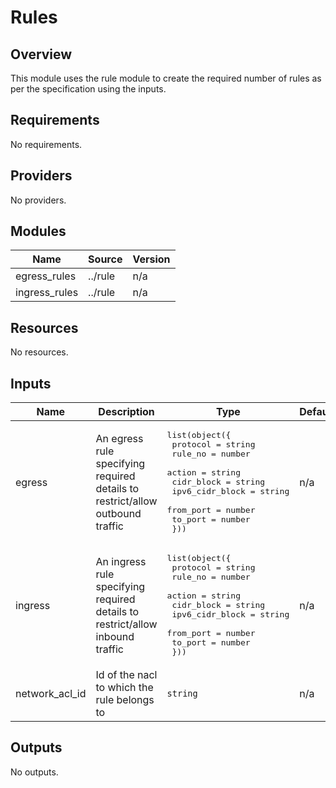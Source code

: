 # Rules

## Overview
This module uses the rule module to create the required number of rules as per the specification using the inputs.



[comment]: # (BEGIN_TF_DOCS)

## Requirements

No requirements.

## Providers

No providers.

## Modules

| Name | Source | Version |
|------|--------|---------|
| egress\_rules | ../rule | n/a |
| ingress\_rules | ../rule | n/a |

## Resources

No resources.

## Inputs

| Name | Description | Type | Default | Required |
|------|-------------|------|---------|:--------:|
| egress | An egress rule specifying required details to restrict/allow outbound traffic | <pre>list(object({<br>    protocol        = string<br>    rule_no         = number<br>    action          = string<br>    cidr_block      = string<br>    ipv6_cidr_block = string<br>    from_port       = number<br>    to_port         = number<br>  }))</pre> | n/a | yes |
| ingress | An ingress rule specifying required details to restrict/allow inbound traffic | <pre>list(object({<br>    protocol        = string<br>    rule_no         = number<br>    action          = string<br>    cidr_block      = string<br>    ipv6_cidr_block = string<br>    from_port       = number<br>    to_port         = number<br>  }))</pre> | n/a | yes |
| network\_acl\_id | Id of the nacl to which the rule belongs to | `string` | n/a | yes |

## Outputs

No outputs.

[comment]: # (END_TF_DOCS)